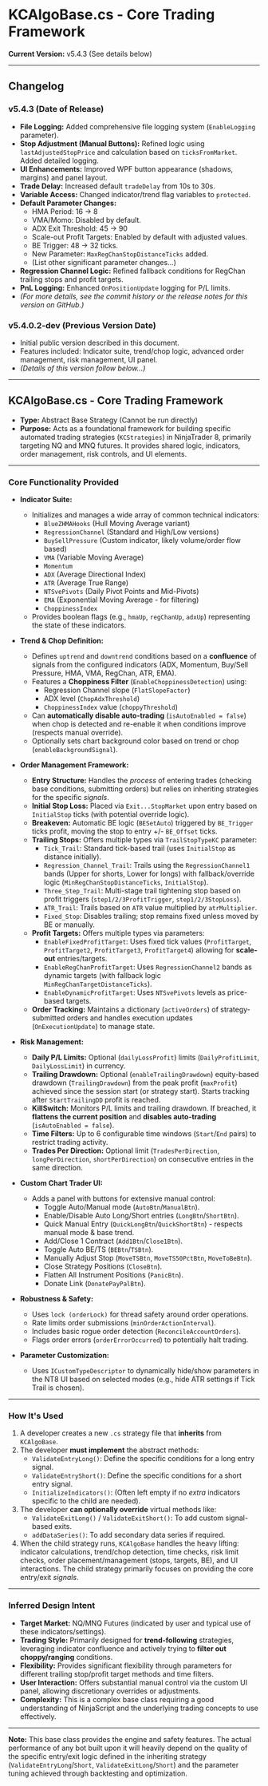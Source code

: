 # KCAlgoBase.cs - Core Trading Framework

**Current Version:** v5.4.3 (See details below)

---

## Changelog

### v5.4.3 (Date of Release)
*   **File Logging:** Added comprehensive file logging system (`EnableLogging` parameter).
*   **Stop Adjustment (Manual Buttons):** Refined logic using `lastAdjustedStopPrice` and calculation based on `ticksFromMarket`. Added detailed logging.
*   **UI Enhancements:** Improved WPF button appearance (shadows, margins) and panel layout.
*   **Trade Delay:** Increased default `tradeDelay` from 10s to 30s.
*   **Variable Access:** Changed indicator/trend flag variables to `protected`.
*   **Default Parameter Changes:**
    *   HMA Period: 16 -> 8
    *   VMA/Momo: Disabled by default.
    *   ADX Exit Threshold: 45 -> 90
    *   Scale-out Profit Targets: Enabled by default with adjusted values.
    *   BE Trigger: 48 -> 32 ticks.
    *   New Parameter: `MaxRegChanStopDistanceTicks` added.
    *   (List other significant parameter changes...)
*   **Regression Channel Logic:** Refined fallback conditions for RegChan trailing stops and profit targets.
*   **PnL Logging:** Enhanced `OnPositionUpdate` logging for P/L limits.
*   *(For more details, see the commit history or the release notes for this version on GitHub.)*

### v5.4.0.2-dev (Previous Version Date)
*   Initial public version described in this document.
*   Features included: Indicator suite, trend/chop logic, advanced order management, risk management, UI panel.
*   *(Details of this version follow below...)*

---



## KCAlgoBase.cs - Core Trading Framework

*   **Type:** Abstract Base Strategy (Cannot be run directly)
*   **Purpose:** Acts as a foundational framework for building specific automated trading strategies (`KCStrategies`) in NinjaTrader 8, primarily targeting NQ and MNQ futures. It provides shared logic, indicators, order management, risk controls, and UI elements.

---

### Core Functionality Provided

*   **Indicator Suite:**
    *   Initializes and manages a wide array of common technical indicators:
        *   `BlueZHMAHooks` (Hull Moving Average variant)
        *   `RegressionChannel` (Standard and High/Low versions)
        *   `BuySellPressure` (Custom indicator, likely volume/order flow based)
        *   `VMA` (Variable Moving Average)
        *   `Momentum`
        *   `ADX` (Average Directional Index)
        *   `ATR` (Average True Range)
        *   `NTSvePivots` (Daily Pivot Points and Mid-Pivots)
        *   `EMA` (Exponential Moving Average - for filtering)
        *   `ChoppinessIndex`
    *   Provides boolean flags (e.g., `hmaUp`, `regChanUp`, `adxUp`) representing the state of these indicators.

*   **Trend & Chop Definition:**
    *   Defines `uptrend` and `downtrend` conditions based on a **confluence** of signals from the configured indicators (ADX, Momentum, Buy/Sell Pressure, HMA, VMA, RegChan, ATR, EMA).
    *   Features a **Choppiness Filter** (`EnableChoppinessDetection`) using:
        *   Regression Channel slope (`FlatSlopeFactor`)
        *   ADX level (`ChopAdxThreshold`)
        *   `ChoppinessIndex` value (`choppyThreshold`)
    *   Can **automatically disable auto-trading** (`isAutoEnabled = false`) when chop is detected and re-enable it when conditions improve (respects manual override).
    *   Optionally sets chart background color based on trend or chop (`enableBackgroundSignal`).

*   **Order Management Framework:**
    *   **Entry Structure:** Handles the *process* of entering trades (checking base conditions, submitting orders) but relies on inheriting strategies for the specific *signals*.
    *   **Initial Stop Loss:** Placed via `Exit...StopMarket` upon entry based on `InitialStop` ticks (with potential override logic).
    *   **Breakeven:** Automatic BE logic (`BESetAuto`) triggered by `BE_Trigger` ticks profit, moving the stop to entry +/- `BE_Offset` ticks.
    *   **Trailing Stops:** Offers multiple types via `TrailStopTypeKC` parameter:
        *   `Tick_Trail`: Standard tick-based trail (uses `InitialStop` as distance initially).
        *   `Regression_Channel_Trail`: Trails using the `RegressionChannel1` bands (Upper for shorts, Lower for longs) with fallback/override logic (`MinRegChanStopDistanceTicks`, `InitialStop`).
        *   `Three_Step_Trail`: Multi-stage trail tightening stop based on profit triggers (`step1/2/3ProfitTrigger`, `step1/2/3StopLoss`).
        *   `ATR_Trail`: Trails based on `ATR` value multiplied by `atrMultiplier`.
        *   `Fixed_Stop`: Disables trailing; stop remains fixed unless moved by BE or manually.
    *   **Profit Targets:** Offers multiple types via parameters:
        *   `EnableFixedProfitTarget`: Uses fixed tick values (`ProfitTarget`, `ProfitTarget2`, `ProfitTarget3`, `ProfitTarget4`) allowing for **scale-out** entries/targets.
        *   `EnableRegChanProfitTarget`: Uses `RegressionChannel2` bands as dynamic targets (with fallback logic `MinRegChanTargetDistanceTicks`).
        *   `EnableDynamicProfitTarget`: Uses `NTSvePivots` levels as price-based targets.
    *   **Order Tracking:** Maintains a dictionary (`activeOrders`) of strategy-submitted orders and handles execution updates (`OnExecutionUpdate`) to manage state.

*   **Risk Management:**
    *   **Daily P/L Limits:** Optional (`dailyLossProfit`) limits (`DailyProfitLimit`, `DailyLossLimit`) in currency.
    *   **Trailing Drawdown:** Optional (`enableTrailingDrawdown`) equity-based drawdown (`TrailingDrawdown`) from the peak profit (`maxProfit`) achieved since the session start (or strategy start). Starts tracking after `StartTrailingDD` profit is reached.
    *   **KillSwitch:** Monitors P/L limits and trailing drawdown. If breached, it **flattens the current position** and **disables auto-trading** (`isAutoEnabled = false`).
    *   **Time Filters:** Up to 6 configurable time windows (`Start`/`End` pairs) to restrict trading activity.
    *   **Trades Per Direction:** Optional limit (`TradesPerDirection`, `longPerDirection`, `shortPerDirection`) on consecutive entries in the same direction.

*   **Custom Chart Trader UI:**
    *   Adds a panel with buttons for extensive manual control:
        *   Toggle Auto/Manual mode (`AutoBtn`/`ManualBtn`).
        *   Enable/Disable Auto Long/Short entries (`LongBtn`/`ShortBtn`).
        *   Quick Manual Entry (`QuickLongBtn`/`QuickShortBtn`) - respects manual mode & base trend.
        *   Add/Close 1 Contract (`Add1Btn`/`Close1Btn`).
        *   Toggle Auto BE/TS (`BEBtn`/`TSBtn`).
        *   Manually Adjust Stop (`MoveTSBtn`, `MoveTS50PctBtn`, `MoveToBeBtn`).
        *   Close Strategy Positions (`CloseBtn`).
        *   Flatten All Instrument Positions (`PanicBtn`).
        *   Donate Link (`DonatePayPalBtn`).

*   **Robustness & Safety:**
    *   Uses `lock (orderLock)` for thread safety around order operations.
    *   Rate limits order submissions (`minOrderActionInterval`).
    *   Includes basic rogue order detection (`ReconcileAccountOrders`).
    *   Flags order errors (`orderErrorOccurred`) to potentially halt trading.

*   **Parameter Customization:**
    *   Uses `ICustomTypeDescriptor` to dynamically hide/show parameters in the NT8 UI based on selected modes (e.g., hide ATR settings if Tick Trail is chosen).

---

### How It's Used

1.  A developer creates a new `.cs` strategy file that **inherits** from `KCAlgoBase`.
2.  The developer **must implement** the abstract methods:
    *   `ValidateEntryLong()`: Define the specific conditions for a long entry signal.
    *   `ValidateEntryShort()`: Define the specific conditions for a short entry signal.
    *   `InitializeIndicators()`: (Often left empty if no *extra* indicators specific to the child are needed).
3.  The developer **can optionally override** virtual methods like:
    *   `ValidateExitLong()` / `ValidateExitShort()`: To add custom signal-based exits.
    *   `addDataSeries()`: To add secondary data series if required.
4.  When the child strategy runs, `KCAlgoBase` handles the heavy lifting: indicator calculations, trend/chop detection, time checks, risk limit checks, order placement/management (stops, targets, BE), and UI interactions. The child strategy primarily focuses on providing the core entry/exit *signals*.

---

### Inferred Design Intent

*   **Target Market:** NQ/MNQ Futures (indicated by user and typical use of these indicators/settings).
*   **Trading Style:** Primarily designed for **trend-following** strategies, leveraging indicator confluence and actively trying to **filter out choppy/ranging** conditions.
*   **Flexibility:** Provides significant flexibility through parameters for different trailing stop/profit target methods and time filters.
*   **User Interaction:** Offers substantial manual control via the custom UI panel, allowing discretionary overrides or adjustments.
*   **Complexity:** This is a complex base class requiring a good understanding of NinjaScript and the underlying trading concepts to use effectively.

---

**Note:** This base class provides the engine and safety features. The actual performance of any bot built upon it will heavily depend on the quality of the specific entry/exit logic defined in the inheriting strategy (`ValidateEntryLong`/`Short`, `ValidateExitLong`/`Short`) and the parameter tuning achieved through backtesting and optimization.
